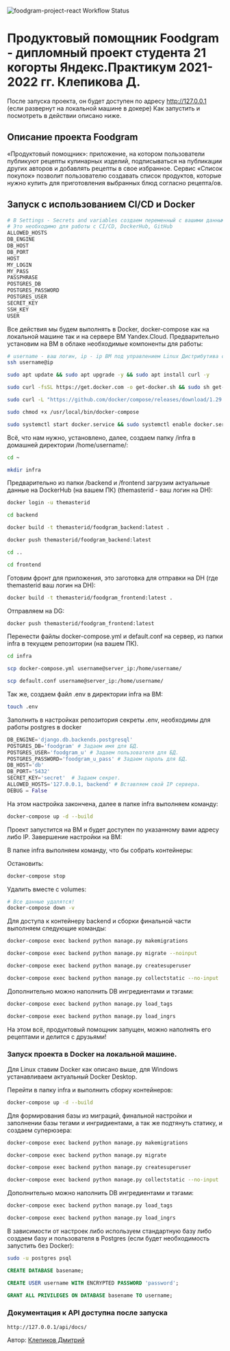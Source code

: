 ![foodgram-project-react Workflow Status](https://github.com/themasterid/foodgram-project-react/actions/workflows/foodgram_workflow.yml/badge.svg?branch=master&event=push)
# Продуктовый помощник Foodgram - дипломный проект студента 21 когорты Яндекс.Практикум 2021-2022 гг. Клепикова Д.

После запуска проекта, он будет доступен по адресу http://127.0.0.1 (если развернут на локальной машине в докере)
Как запустить и посмотреть в действии описано ниже.

## Описание проекта Foodgram

«Продуктовый помощник»: приложение, на котором пользователи публикуют рецепты кулинарных изделий, подписываться на публикации других авторов и добавлять рецепты в свое избранное.
Сервис «Список покупок» позволит пользователю создавать список продуктов, которые нужно купить для приготовления выбранных блюд согласно рецепта/ов.

## Запуск с использованием CI/CD и Docker

```bash
# В Settings - Secrets and variables создаем переменный с вашими данными
# Это необходимо для работы с CI/CD, DockerHub, GitHub
ALLOWED_HOSTS
DB_ENGINE
DB_HOST
DB_PORT
HOST
MY_LOGIN
MY_PASS
PASSPHRASE
POSTGRES_DB
POSTGRES_PASSWORD
POSTGRES_USER
SECRET_KEY
SSH_KEY
USER
```

Все действия мы будем выполнять в Docker, docker-compose как на локальной машине так и на сервере ВМ Yandex.Cloud.
Предварительно установим на ВМ в облаке необходимые компоненты для работы:

```bash
# username - ваш логин, ip - ip ВМ под управлением Linux Дистрибутива с пакетной базой deb.
ssh username@ip
```

```bash
sudo apt update && sudo apt upgrade -y && sudo apt install curl -y
```

```bash
sudo curl -fsSL https://get.docker.com -o get-docker.sh && sudo sh get-docker.sh && sudo rm get-docker.sh
```

```bash
sudo curl -L "https://github.com/docker/compose/releases/download/1.29.2/docker-compose-$(uname -s)-$(uname -m)" -o /usr/local/bin/docker-compose
```

```bash
sudo chmod +x /usr/local/bin/docker-compose
```

```bash
sudo systemctl start docker.service && sudo systemctl enable docker.service
```

Всё, что нам нужно, установлено, далее, создаем папку /infra в домашней директории /home/username/:

```bash
cd ~
```

```bash
mkdir infra
```

Предварительно из папки /backend и /frontend загрузим актуальные данные на DockerHub (на вашем ПК) (themasterid - ваш логин на DH):

```bash
docker login -u themasterid
```

```bash
cd backend
```

```bash
docker build -t themasterid/foodgram_backend:latest .
```

```bash
docker push themasterid/foodgram_backend:latest
```

```bash
cd ..
```

```bash
cd frontend
```

Готовим фронт для приложения, это заготовка для отправки на DH (где themasterid ваш логин на DH):
```bash
docker build -t themasterid/foodgram_frontend:latest .
```

Отправляем на DG:
```bash
docker push themasterid/foodgram_frontend:latest
```

Перенести файлы docker-compose.yml и default.conf на сервер, из папки infra в текущем репозитории (на вашем ПК).

```bash
cd infra
```

```bash
scp docker-compose.yml username@server_ip:/home/username/
```

```bash
scp default.conf username@server_ip:/home/username/
```

Так же, создаем файл .env в директории infra на ВМ:

```bash
touch .env
```

Заполнить в настройках репозитория секреты .env, необходимы для работы postgres в docker

```python
DB_ENGINE='django.db.backends.postgresql'
POSTGRES_DB='foodgram' # Задаем имя для БД.
POSTGRES_USER='foodgram_u' # Задаем пользователя для БД.
POSTGRES_PASSWORD='foodgram_u_pass' # Задаем пароль для БД.
DB_HOST='db'
DB_PORT='5432'
SECRET_KEY='secret'  # Задаем секрет.
ALLOWED_HOSTS='127.0.0.1, backend' # Вставляем свой IP сервера.
DEBUG = False
```

На этом настройка закончена, далее в папке infra выполняем команду:

```bash
docker-compose up -d --build
```

Проект запустится на ВМ и будет доступен по указанному вами адресу либо IP. Завершение настройки на ВМ:

В папке infra выполняем команду, что бы собрать контейнеры:

Остановить: 

```bash
docker-compose stop
```

Удалить вместе с volumes:

```bash
# Все данные удалятся!
docker-compose down -v
``` 

Для доступа к контейнеру backend и сборки финальной части выполняем следующие команды:

```bash
docker-compose exec backend python manage.py makemigrations
```

```bash
docker-compose exec backend python manage.py migrate --noinput
```

```bash
docker-compose exec backend python manage.py createsuperuser
```

```bash
docker-compose exec backend python manage.py collectstatic --no-input
```

Дополнительно можно наполнить DB ингредиентами и тэгами:

```bash
docker-compose exec backend python manage.py load_tags
```

```bash
docker-compose exec backend python manage.py load_ingrs
```

На этом всё, продуктовый помощник запущен, можно наполнять его рецептами и делится с друзьями!

### Запуск проекта в Docker на локальной машине.

Для Linux ставим Docker как описано выше, для Windows устанавливаем актуальный Docker Desktop.

Перейти в папку infra и выполнить сборку контейнеров:

```bash
docker-compose up -d --build
```

Для формирования базы из миграций, финальной настройки и заполнении базы тегами и ингридиентами,
а так же подтянуть статику, и создаем суперюзера:

```bash
docker-compose exec backend python manage.py makemigrations
```

```bash
docker-compose exec backend python manage.py migrate
```

```bash
docker-compose exec backend python manage.py createsuperuser
```

```bash
docker-compose exec backend python manage.py collectstatic --no-input
```

Дополнительно можно наполнить DB ингредиентами и тэгами:

```bash
docker-compose exec backend python manage.py load_tags
```

```bash
docker-compose exec backend python manage.py load_ingrs
```

В зависимости от настроек либо используем стандартную базу либо создаем базу и пользователя в Postgres (если будет необходимость запустить без Docker):

```bash
sudo -u postgres psql
```

```sql
CREATE DATABASE basename;
```

```sql
CREATE USER username WITH ENCRYPTED PASSWORD 'password';
```

```sql
GRANT ALL PRIVILEGES ON DATABASE basename TO username;
```

### Документация к API доступна после запуска

```url
http://127.0.0.1/api/docs/
```

Автор: [Клепиков Дмитрий](https://github.com/themasterid)
